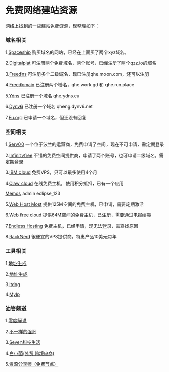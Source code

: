 # 免费网络建站资源


网络上找到的一些建站免费资源，现整理如下：

<!--more-->

### 域名相关

1.[Spaceship](https://spaceship.com/) 购买域名的网站，已经在上面买了两个xyz域名。

2.[Digitalplat](https://domain.digitalplat.org/) 可注册两个免费域名，两个账号，已经注册了两个qzz.io的域名

3.[Freedns](https://freedns.afraid.org/) 可注册多个二级域名，现已注册qhe.moon.com，还可以注册

4.[Freedomain](https://freedomain.one/)  已注册两个域名，qhe.work.gd 和 qhe.run.place

5.[Ydns](https://ydns.io/)  已注册一个域名 qhe.ydns.eu

6.[Dynv6](https://dynv6.com/	) 已注册一个域名 qheng.dynv6.net

7.[Eu.org](https://nic.eu.org/) 已申请一个域名，但还没有回复

### 空间相关

1.[Serv00](https://www.serv00.com/) 一个位于波兰的运营商，免费申请了空间，现在不可申请，需定期登录

2.[Infinityfree](https://www.infinityfree.com/) 不错的免费空间提供商，申请了两个账号，也可申请二级域名，需定期登录

3.[IBM cloud](https://linuxone.cloud.marist.edu/) 免费VPS，只可以最多使用4个月

4.[Claw cloud](https://eu-central-1.run.claw.cloud/) 在线免费主机，使用积分抵扣，已有一个应用

  [Memos](https://bsbdaztm.eu-central-1.clawcloudrun.com) admin eclipse_123

5.[Web Host Most](https://www.webhostmost.com/free-web-hosting) 提供125M空间的免费主机，已申请，需要定期激活

6.[Web free cloud](https://web.freecloud.ltd/) 提供64M空间的免费主机，已注册，需要通过电报续期

7.[Endless Hosting](https://theendlessweb.com/) 免费主机，已经申请，现无法登录，需查找原因

8.[RackNerd](https://www.racknerd.com/)  很便宜的VPS提供商，特惠产品10美元每年

### 工具相关

1.[地址生成](https://www.fakepersongenerator.com/) 

2.[地址生成](https://www.meiguodizhi.com/usa-address) 

3.[Itdog](https://www.itdog.cn/ping/) 

4.[MyIp](https://www.myip.com/) 

### 油管频道

1.[零度解说](https://www.youtube.com/@lingdujieshuo) 

2.[不一样的强哥](https://www.youtube.com/@QGshare) 

3.[Seven科技生活](https://www.youtube.com/@7techlife) 

4.[白小菌(外贸 跨境电商)](https://www.youtube.com/@baixiaojun) 

5.[资源分享师（免费节点）](https://www.youtube.com/@ZYFXS) 


